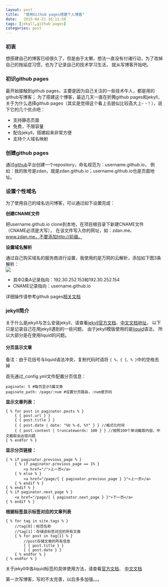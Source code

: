 ```yaml
---
layout: post
title:  "使用Github pages搭建个人博客"
date:   2015-04-21 16:11:56
tags: [jekyll,github pages]
categories: post
---
```

### 初衷
想搭建自己的博客已经很久了，但是由于太懒，想法一直没有付诸行动，为了改掉自己的拖延症习惯，也为了记录自己的技术学习生活，
就从写博客开始吧。

### 初识github pages
最开始接触到github pages，主要是因为自己关注的一些技术牛人，都是用的github写博客；
为了搭建这个博客，最近几天一直在折腾github pages和jekyll，关于为什么选择github pages（其实是觉得这个看上去貌似比较高大上- -！），说下它的几个优点吧：
  
- 支持静态页面
- 免费，不限容量
- 配合jekyll，搭建起来非常方便
- 支持个人域名映射

### 创建github pages
通过[github](https://github.com/new)平台创建一个repository，命名规范为：username.github.io，
例如：我的账号是zdan，就是zdan.github.io；username.github.io也是页面地址。  

### 设置个性域名
为了使用自己的域名访问博客，可以通过如下设置完成：  

**创建CNAME文件**   

把username.github.io clone到本地，在项目根目录下新建CNAME文件（CNAME必须是大写），
在该文件写入你的网址，如：zdan.me、www.zdan.me，不要添加http://前缀。  

**设置域名解析**  

通过自己购买域名的服务商进行设置，我使用的是万网的云解析，添加如下图3条解析：  
![](http://7xi82w.com1.z0.glb.clouddn.com/blog3004F291-5CB4-45F4-BCDE-ABD30F1FE7B1.png)  

- 其中2条A记录指向：192.30.252.153和192.30.252.154  
- CNAME记录指向：username.github.io   

详细操作请参考github pages[相关文档](https://help.github.com/articles/setting-up-a-custom-domain-with-github-pages/)

### jekyll简介

关于什么是jekyll与怎么安装jekyll，请查看[jekyll官方文档]()、[中文文档地址]()，
以下只是记录自己在用jekyll遇到的一些问题，
由于jekyll模版使用的是[liquid](https://github.com/Shopify/liquid/wiki/Liquid-for-Designers)语法，
所以大部分是在使用liquid的问题。  

#### 分页显示文章
备注：由于花括号与liquid语法冲突，复制代码时请将 ```{ %、{ {、% }```中的空格去掉   
  
首先通过_config.yml文件配置分页信息：  

    paginate: 5 #每页显示5篇文章
    paginate_path: /page/:num #设置分页路由，:num是页码
	
**显示文章列表：** 

    { % for post in paginator.posts % }
        { { post.url } }
        { { post.title } }
        { { post.date | date: "%b %-d, %Y" } } //格式化时间
        { { post.content | truncatewords: 100 } } //按照100个单词截取内容，中文截取会出现问题
    { % endfor % }

**显示分页链接：** 

    { % if paginator.previous_page % }
        { % if paginator.previous_page == 1% }
            <a href="/">上一页</a>
        { % else % }
            <a href="/page/{ { paginator.previous_page } }">上一页</a>
        { % endif % }
    { % endif % }
    { % if paginator.next_page % }
        <a href="/page/{ { paginator.next_page } }">下一页</a>
    { % endif % }

**根据标签显示标签对应的文章列表**

    { % for tag in site.tags % }
        //tag[0]：标签名称  
        //tag[1]：存储该标签对应的所有文章
        { % for post in tag[1] % }
            //post存储文章的所有信息
            { { post.title } } 
            { { post.date } }
        { % endfor % }
    { % endfor % }
    
    
关于jekyll中各liquid标签的具体使用方法，请查看[官方文档](http://jekyllrb.com/docs/variables/)、
[中文文档](http://jekyllcn.com/docs/variables/)  


第一次写博客，写的不太完善，以后多多加强。。。